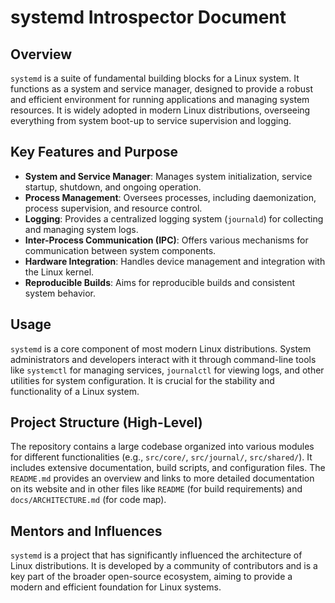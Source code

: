 # systemd Introspector Document

## Overview

`systemd` is a suite of fundamental building blocks for a Linux system. It functions as a system and service manager, designed to provide a robust and efficient environment for running applications and managing system resources. It is widely adopted in modern Linux distributions, overseeing everything from system boot-up to service supervision and logging.

## Key Features and Purpose

*   **System and Service Manager**: Manages system initialization, service startup, shutdown, and ongoing operation.
*   **Process Management**: Oversees processes, including daemonization, process supervision, and resource control.
*   **Logging**: Provides a centralized logging system (`journald`) for collecting and managing system logs.
*   **Inter-Process Communication (IPC)**: Offers various mechanisms for communication between system components.
*   **Hardware Integration**: Handles device management and integration with the Linux kernel.
*   **Reproducible Builds**: Aims for reproducible builds and consistent system behavior.

## Usage

`systemd` is a core component of most modern Linux distributions. System administrators and developers interact with it through command-line tools like `systemctl` for managing services, `journalctl` for viewing logs, and other utilities for system configuration. It is crucial for the stability and functionality of a Linux system.

## Project Structure (High-Level)

The repository contains a large codebase organized into various modules for different functionalities (e.g., `src/core/`, `src/journal/`, `src/shared/`). It includes extensive documentation, build scripts, and configuration files. The `README.md` provides an overview and links to more detailed documentation on its website and in other files like `README` (for build requirements) and `docs/ARCHITECTURE.md` (for code map).

## Mentors and Influences

`systemd` is a project that has significantly influenced the architecture of Linux distributions. It is developed by a community of contributors and is a key part of the broader open-source ecosystem, aiming to provide a modern and efficient foundation for Linux systems.

